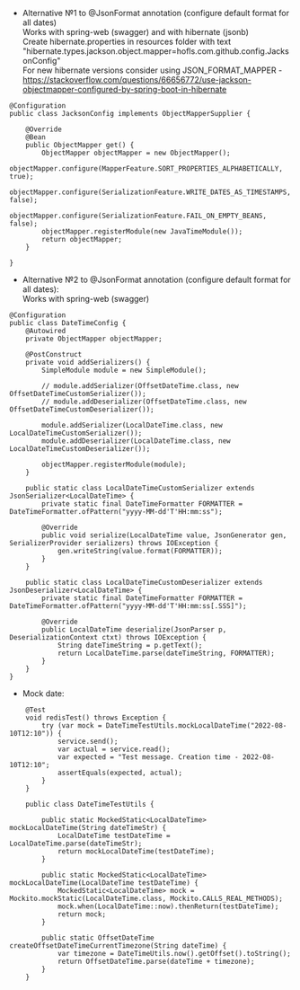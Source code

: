 
* Alternative №1 to @JsonFormat annotation (configure default format for all dates) \
Works with spring-web (swagger) and with hibernate (jsonb) \
Create hibernate.properties in resources folder with text "hibernate.types.jackson.object.mapper=hofls.com.github.config.JacksonConfig" \
For new hibernate versions consider using JSON_FORMAT_MAPPER - https://stackoverflow.com/questions/66656772/use-jackson-objectmapper-configured-by-spring-boot-in-hibernate
```
@Configuration
public class JacksonConfig implements ObjectMapperSupplier {

    @Override
    @Bean
    public ObjectMapper get() {
        ObjectMapper objectMapper = new ObjectMapper();
        objectMapper.configure(MapperFeature.SORT_PROPERTIES_ALPHABETICALLY, true);
        objectMapper.configure(SerializationFeature.WRITE_DATES_AS_TIMESTAMPS, false);
        objectMapper.configure(SerializationFeature.FAIL_ON_EMPTY_BEANS, false);
        objectMapper.registerModule(new JavaTimeModule());
        return objectMapper;
    }

}
```

* Alternative №2 to @JsonFormat annotation (configure default format for all dates): \
Works with spring-web (swagger)
```
@Configuration
public class DateTimeConfig {
    @Autowired
    private ObjectMapper objectMapper;

    @PostConstruct
    private void addSerializers() {
        SimpleModule module = new SimpleModule();

        // module.addSerializer(OffsetDateTime.class, new OffsetDateTimeCustomSerializer());
        // module.addDeserializer(OffsetDateTime.class, new OffsetDateTimeCustomDeserializer());

        module.addSerializer(LocalDateTime.class, new LocalDateTimeCustomSerializer());
        module.addDeserializer(LocalDateTime.class, new LocalDateTimeCustomDeserializer());

        objectMapper.registerModule(module);
    }

    public static class LocalDateTimeCustomSerializer extends JsonSerializer<LocalDateTime> {
        private static final DateTimeFormatter FORMATTER = DateTimeFormatter.ofPattern("yyyy-MM-dd'T'HH:mm:ss");

        @Override
        public void serialize(LocalDateTime value, JsonGenerator gen, SerializerProvider serializers) throws IOException {
            gen.writeString(value.format(FORMATTER));
        }
    }

    public static class LocalDateTimeCustomDeserializer extends JsonDeserializer<LocalDateTime> {
        private static final DateTimeFormatter FORMATTER = DateTimeFormatter.ofPattern("yyyy-MM-dd'T'HH:mm:ss[.SSS]");

        @Override
        public LocalDateTime deserialize(JsonParser p, DeserializationContext ctxt) throws IOException {
            String dateTimeString = p.getText();
            return LocalDateTime.parse(dateTimeString, FORMATTER);
        }
    }
}
```

* Mock date:
```
    @Test
    void redisTest() throws Exception {
        try (var mock = DateTimeTestUtils.mockLocalDateTime("2022-08-10T12:10")) {
            service.send();
            var actual = service.read();
            var expected = "Test message. Creation time - 2022-08-10T12:10";
            assertEquals(expected, actual);
        }
    }
    
    public class DateTimeTestUtils {
    
        public static MockedStatic<LocalDateTime> mockLocalDateTime(String dateTimeStr) {
            LocalDateTime testDateTime = LocalDateTime.parse(dateTimeStr);
            return mockLocalDateTime(testDateTime);
        }
    
        public static MockedStatic<LocalDateTime> mockLocalDateTime(LocalDateTime testDateTime) {
            MockedStatic<LocalDateTime> mock = Mockito.mockStatic(LocalDateTime.class, Mockito.CALLS_REAL_METHODS);
            mock.when(LocalDateTime::now).thenReturn(testDateTime);
            return mock;
        }
    
        public static OffsetDateTime createOffsetDateTimeCurrentTimezone(String dateTime) {
            var timezone = DateTimeUtils.now().getOffset().toString();
            return OffsetDateTime.parse(dateTime + timezone);
        }
    }
```
